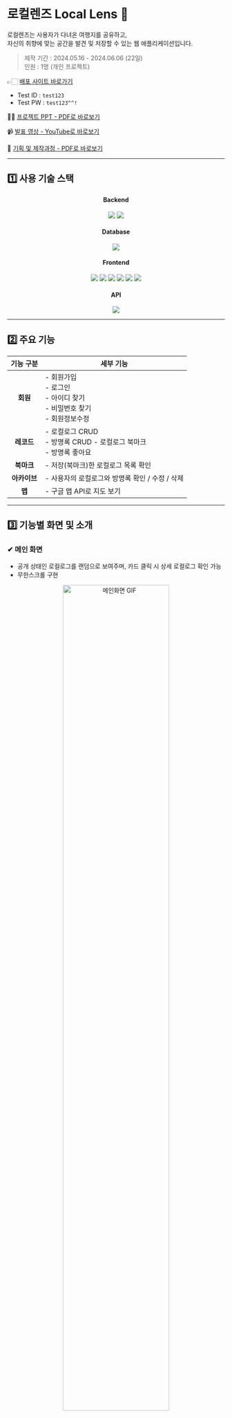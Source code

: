# 로컬렌즈 Local Lens 📸
로컬렌즈는 사용자가 다녀온 여행지를 공유하고,<br>
자신의 취향에 맞는 공간을 발견 및 저장할 수 있는 웹 애플리케이션입니다.

> 제작 기간 : 2024.05.16 - 2024.06.06 (22일)<br>
> 인원 : 1명 (개인 프로젝트)

👉🏻 [배포 사이트 바로가기](http://49.142.157.251:9090/javaclassJ8/main)
- Test ID : `test123`
- Test PW : `test123^^!`

💁🏻 [프로젝트 PPT - PDF로 바로보기](https://drive.google.com/file/d/1-3gFmRyUddxaZVNbzJDbUWRgshxypzmL/view?usp=sharing)
<br>

📹 [발표 영상 - YouTube로 바로보기](https://youtu.be/CevBpGynJ34)

💭 [기획 및 제작과정 - PDF로 바로보기](https://docs.google.com/spreadsheets/d/1e1T5jBh-7tM7CjCwONiFs9F7OIGQVMUJmeAd8-6eK-Q/edit?usp=sharing)
<hr>

## 1️⃣ 사용 기술 스택
<div align="center">
<h4>Backend</h4>
<img src="https://img.shields.io/badge/Java8-007396?style=flat-square&logo=OpenJDK&logoColor=white">
<img src="https://img.shields.io/badge/apache tomcat-F8DC75?style=flat-square&amp;logo=apachetomcat&amp;logoColor=black">
<br>
  
<h4>Database</h4>
<img src="https://img.shields.io/badge/MySQL-4479A1?style=flat-square&logo=mysql&logoColor=white">
<br>
  
<h4>Frontend</h4>
<img src="https://img.shields.io/badge/javascript-F7DF1E?style=flat-square&logo=javascript&logoColor=black">
<img src="https://img.shields.io/badge/jquery-0769AD?style=flat-square&logo=jquery&logoColor=white">
<img src="https://img.shields.io/badge/JSP-BEFCFF?style=flat-square&amp;logo=&amp;logoColor=white">
<img src="https://img.shields.io/badge/html5-E34F26?style=flat-square&logo=html5&logoColor=white"> 
<img src="https://img.shields.io/badge/css-1572B6?style=flat-square&logo=css3&logoColor=white"> 
<img src="https://img.shields.io/badge/bootstrap-7952B3?style=flat-square&logo=bootstrap&logoColor=white">
<br>

<h4>API</h4>
<img src="https://img.shields.io/badge/googlemaps-4285F4?style=flat-square&logo=googlemaps&logoColor=white">
</div>
<hr>

## 2️⃣ 주요 기능

<div align="center">
  
| **기능 구분** | **세부 기능** |
|:---------------:|---------------|
| **회원**   | - 회원가입 <br> - 로그인 <br> - 아이디 찾기 <br> - 비밀번호 찾기 <br> - 회원정보수정 |
| **레코드** | - 로컬로그 CRUD <br> - 방명록 CRUD  - 로컬로그 북마크 <br> - 방명록 좋아요 |
| **북마크** | - 저장(북마크)한 로컬로그 목록 확인 |
| **아카이브** | - 사용자의 로컬로그와 방명록 확인 / 수정 / 삭제 |
| **맵** | - 구글 맵 API로 지도 보기 |

</div>
<hr>

## 3️⃣ 기능별 화면 및 소개
### ✔ 메인 화면
- 공개 상태인 로컬로그를 랜덤으로 보여주며, 카드 클릭 시 상세 로컬로그 확인 가능
- 무한스크롤 구현
<p align="center">
  <img src="https://github.com/user-attachments/assets/bf160325-330a-41f1-a998-afd578b3b539" alt="메인화면 GIF" width="70%">
</p>

### ✔ 회원가입
- 아이디, 비밀번호, 닉네임, 이름, 이메일 입력
- 프론트엔드 유효성 검사 처리
- 이름, 닉네임, 이메일 중복 체크
- randomUUID를 이용한 비밀번호 암호화
<p align="center">
<img src="https://github.com/user-attachments/assets/227678e7-a2d1-4678-8615-8ca808c63cac" alt="회원가입 GIF" width="70%">
</p>

### ✔ 로그인
- 아이디 / 비밀번호 각각 일치여부 확인
- 아이디 저장 구현
- 로그인 성공 시 홈화면으로 이동 및 헤더에 로그인한 아이디 노출
<p align="center">
<img src="https://github.com/user-attachments/assets/85126910-60cc-4f9a-929a-f8c6a656c92c" alt="로그인 GIF" width="70%">
</p>

### ✔ 아이디 찾기
- 이름 + 이메일 조합으로 아이디 찾기
- 계정이 존재할 경우 아이디와 가입일자를 안내
<p align="center">
<img src="https://github.com/user-attachments/assets/abc35796-a740-4ffa-b10c-e732dd865ca3" alt="아이디찾기 GIF" width="70%">
</p>

### ✔ 비밀번호 찾기
- 아이디 + 이메일 조합으로 계정 유무 확인
- 계정이 존재할 경우 새로운 비밀번호 재설정 가능
<p align="center">
<img src="https://github.com/user-attachments/assets/6fdf4fd8-af0d-4d8a-9c08-edce0c2186a7" alt="비밀번호찾기 GIF" width="70%">
</p>

### ✔ 회원 정보 수정
- 비밀번호 확인 후 수정 페이지 이동
- 프로필 사진, 닉네임, 소개글, 이름, 이메일, 비밀번호 수정 가능
<p align="center">
<img src="https://github.com/user-attachments/assets/bb2cec01-c1e1-4bc9-a20c-f0185a4907e4" alt="회원정보수정 GIF" width="70%">
</p>

### ✔ 방명록
- 쉽게 남기는 방문 기록
- 방문한 공간, 방문 날짜, 방명록 입력 및 동반인 / 공개여부 선택
- 공간이 등록되어있지 않을 경우 공간 등록 후 기록 가능
- 공개로 업로드 시 다른 사용자도 해당 방명록을 볼 수 있음

⬇️ 공간 추가
<p align="center">
<img src="https://github.com/user-attachments/assets/3bcd7a4e-8495-4682-b5b5-16cd94ddf7a6" alt="공간추가 GIF" width="70%">
</p>

⬇️ 방명록 작성
<p align="center">
<img src="https://github.com/user-attachments/assets/0ee10fe3-1797-4ac9-9703-fc92b2c1ce2d" alt="방명록 작성 GIF" width="70%">
</p>


### ✔ 로컬로그
- 사진과 함깨 남기는 방문 경험 기록
- 방문한 공간, 방문 날짜, 사진, 로컬로그 내용 입력 및 커뮤니티 / 공개여부 선택
- 공개로 업로드 시 메인 화면에 로컬로그 카드가 보여지고 다른 사용자가 해당 로컬로그를 볼 수 있음
<p align="center">
<img src="https://github.com/user-attachments/assets/f1cba5aa-4eed-43f7-857f-ed844eb5d19f" alt="로컬로그 작성 GIF" width="70%">
</p>

### ✔ 메인 화면 > 로컬로그 카드
- 로컬로그 카드 클릭 시 로컬로그 상세 페이지로 이동
- 로컬로그 상세 페이지 하단에 같은 공간에 기록된 방명록을 볼 수 있음
- 로컬로그 북마크 가능
- 방명록 도움이 됐어요 (좋아요) 가능
- 로컬로그 업로드한 사용자의 프로필 사진 클릭 시 아카이브로 이동되며,
  해당 사용자가 업로드한 공개 상태의 로컬로그와 방명록을 모두 볼 수 있음
<p align="center">
<img src="https://github.com/user-attachments/assets/110785e6-de01-4e2a-a18c-6b7579c3a1e2" alt="로컬로그 카드 GIF" width="70%">
</p>

### ✔ 아카이브
- 헤더의 아카이브 메뉴 클릭 시 본인의 아카이브 페이지로 이동
- 본인이 업로드한 모든 로컬로그와 방명록을 볼 수 있음
- 로컬로그 / 방명록 수정 및 삭제 가능능

### ✔ 북마크
- 본인이 북마크한 로컬로그 컨텐츠 확인 가능
- 북마크 페이지에서 편집을 통해 북마크 취소 가능
<p align="center">
<img src="https://github.com/user-attachments/assets/2c612979-f943-49c3-b593-c9ecf725a545" alt="북마크 GIF" width="70%">
</p>
